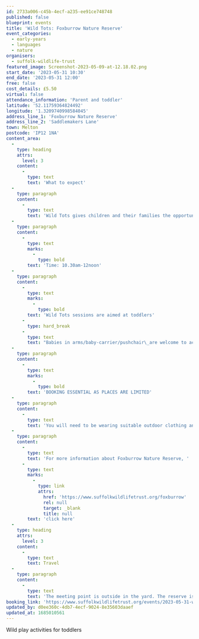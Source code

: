 ```yaml
---
id: 2733a006-c45b-4ecf-a235-ee91ce748748
published: false
blueprint: events
title: 'Wild Tots: Foxburrow Nature Reserve'
event_categories:
  - early-years
  - languages
  - nature
organisers:
  - suffolk-wildlife-trust
featured_image: Screenshot-2023-05-09-at-12.18.02.png
start_date: '2023-05-31 10:30'
end_date: '2023-05-31 12:00'
free: false
cost_details: £5.50
virtual: false
attendance_information: 'Parent and toddler'
latitude: '52.11759364824492'
longitude: '1.3209740998584045'
address_line_1: 'Foxburrow Nature Reserve'
address_line_2: 'Saddlemakers Lane'
town: Melton
postcode: 'IP12 1NA'
content_area:
  -
    type: heading
    attrs:
      level: 3
    content:
      -
        type: text
        text: 'What to expect'
  -
    type: paragraph
    content:
      -
        type: text
        text: 'Wild Tots gives children and their families the opportunity to learn and play together outdoors. Guided and child-led hands-on experiences help build confidence, encourage creativity, improve communication and language, develop fine and gross motor skills and, importantly, create shared memories for children and adults.'
  -
    type: paragraph
    content:
      -
        type: text
        marks:
          -
            type: bold
        text: 'Time: 10.30am-12noon'
  -
    type: paragraph
    content:
      -
        type: text
        marks:
          -
            type: bold
        text: 'Wild Tots sessions are aimed at toddlers'
      -
        type: hard_break
      -
        type: text
        text: "Babies in arms/baby-carrier/pushchair\_are welcome to accompany\_an older sibling to the session.\_"
  -
    type: paragraph
    content:
      -
        type: text
        marks:
          -
            type: bold
        text: 'BOOKING ESSENTIAL AS PLACES ARE LIMITED'
  -
    type: paragraph
    content:
      -
        type: text
        text: 'You will need to be wearing suitable outdoor clothing and footwear.'
  -
    type: paragraph
    content:
      -
        type: text
        text: 'For more information about Foxburrow Nature Reserve, '
      -
        type: text
        marks:
          -
            type: link
            attrs:
              href: 'https://www.suffolkwildlifetrust.org/foxburrow'
              rel: null
              target: _blank
              title: null
        text: 'click here'
  -
    type: heading
    attrs:
      level: 3
    content:
      -
        type: text
        text: Travel
  -
    type: paragraph
    content:
      -
        type: text
        text: 'The meeting point is outside in the yard. The reserve is situated off the A12 Melton, Woodbridge.'
booking_link: 'https://www.suffolkwildlifetrust.org/events/2023-05-31-wild-tots'
updated_by: d0ee360c-4db7-4ecf-9024-8e35603daaef
updated_at: 1685010561
---
```

Wild play activities for toddlers